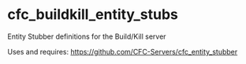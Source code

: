 # cfc_buildkill_entity_stubs

Entity Stubber definitions for the Build/Kill server

Uses and requires: https://github.com/CFC-Servers/cfc_entity_stubber
